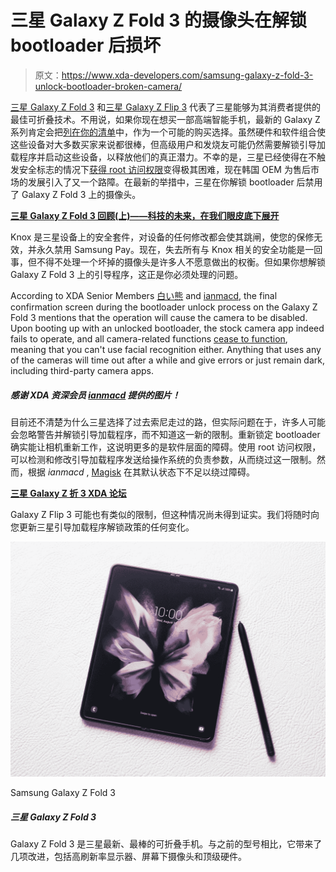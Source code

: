 # 三星 Galaxy Z Fold 3 的摄像头在解锁 bootloader 后损坏

> 原文：<https://www.xda-developers.com/samsung-galaxy-z-fold-3-unlock-bootloader-broken-camera/>

[三星 Galaxy Z Fold 3](https://www.xda-developers.com/samsung-galaxy-z-fold-3/) 和[三星 Galaxy Z Flip 3](https://www.xda-developers.com/samsung-galaxy-z-flip-3/) 代表了三星能够为其消费者提供的最佳可折叠技术。不用说，如果你现在想买一部高端智能手机，最新的 Galaxy Z 系列肯定会把[列在你的清单](https://www.xda-developers.com/galaxy-z-flip-3-z-fold-3-pre-orders/)中，作为一个可能的购买选择。虽然硬件和软件组合使这些设备对大多数买家来说都很棒，但高级用户和发烧友可能仍然需要解锁引导加载程序并启动这些设备，以释放他们的真正潜力。不幸的是，三星已经使得在不触发安全标志的情况下[获得 root 访问权限](https://www.xda-developers.com/root/)变得极其困难，现在韩国 OEM 为售后市场的发展引入了又一个路障。在最新的举措中，三星在你解锁 bootloader 后禁用了 Galaxy Z Fold 3 上的摄像头。

**[三星 Galaxy Z Fold 3 回顾(上)——科技的未来，在我们眼皮底下展开](https://www.xda-developers.com/samsung-galaxy-z-fold-3-review/)**

Knox 是三星设备上的安全套件，对设备的任何修改都会使其跳闸，使您的保修无效，并永久禁用 Samsung Pay。现在，失去所有与 Knox 相关的安全功能是一回事，但不得不处理一个坏掉的摄像头是许多人不愿意做出的权衡。但如果你想解锁 Galaxy Z Fold 3 上的引导程序，这正是你必须处理的问题。

According to XDA Senior Members [白い熊](https://forum.xda-developers.com/m/i.4237286/) and [ianmacd](https://forum.xda-developers.com/m/ianmacd.7187684/), the final confirmation screen during the bootloader unlock process on the Galaxy Z Fold 3 mentions that the operation will cause the camera to be disabled. Upon booting up with an unlocked bootloader, the stock camera app indeed fails to operate, and all camera-related functions [cease to function](https://forum.xda-developers.com/posts/85522359), meaning that you can't use facial recognition either. Anything that uses any of the cameras will time out after a while and give errors or just remain dark, including third-party camera apps.

##### *感谢 XDA 资深会员 [ianmacd](https://forum.xda-developers.com/m/ianmacd.7187684/) 提供的图片！*

目前还不清楚为什么三星选择了过去索尼走过的路，但实际问题在于，许多人可能会忽略警告并解锁引导加载程序，而不知道这一新的限制。重新锁定 bootloader 确实能让相机重新工作，这说明更多的是软件层面的障碍。使用 root 访问权限，可以检测和修改引导加载程序发送给操作系统的负责参数，从而绕过这一限制。然而，根据 *ianmacd* , [Magisk](https://www.xda-developers.com/how-to-install-magisk/) 在其默认状态下不足以绕过障碍。

**[三星 Galaxy Z 折 3 XDA 论坛](https://forum.xda-developers.com/f/samsung-galaxy-z-fold3.12349/)**

Galaxy Z Flip 3 可能也有类似的限制，但这种情况尚未得到证实。我们将随时向您更新三星引导加载程序解锁政策的任何变化。

 <picture>![The Galaxy Z Fold 3 may be a year old, but it's still very capable, and right now on Amazon, it can be had for below $1,000, making it quite a good deal. ](img/be980991d336ee214d081964c43bd3f2.png)</picture> 

Samsung Galaxy Z Fold 3

##### 三星 Galaxy Z Fold 3

Galaxy Z Fold 3 是三星最新、最棒的可折叠手机。与之前的型号相比，它带来了几项改进，包括高刷新率显示器、屏幕下摄像头和顶级硬件。